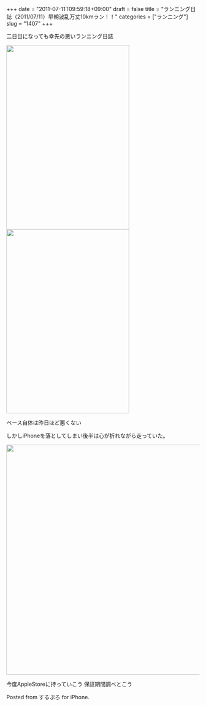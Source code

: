 +++
date = "2011-07-11T09:59:18+09:00"
draft = false
title = "ランニング日誌（2011/07/11）早朝波乱万丈10kmラン！！"
categories = ["ランニング"]
slug = "1407"
+++

二日目になっても幸先の悪いランニング日誌

<!--more-->


<img src="https://knk-n.com/images/2011/07/slooProImg_20110711092907.png" alt="" width="320" height="480" alt="" class="slooProImg" />

<img alt="" src="https://knk-n.com/images/2011/07/slooProImg_20110711093320.png" width="320" height="480" class="slooProImg" />

ペース自体は昨日ほど悪くない

しかしiPhoneを落としてしまい後半は心が折れながら走っていた。

<img alt="" src="https://knk-n.com/images/2011/07/slooProImg_20110711095340.jpg" width="600" class="slooProImg" />

今度AppleStoreに持っていこう 保証期間調べとこう


Posted from するぷろ for iPhone.
